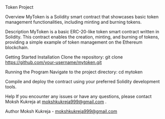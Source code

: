 Token Project

Overview
MyToken is a Solidity smart contract that showcases basic token management functionalities, including minting and burning tokens.

Description
MyToken is a basic ERC-20-like token smart contract written in Solidity. This contract enables the creation, minting, and burning of tokens, providing a simple example of token management on the Ethereum blockchain.

Getting Started
Installation
Clone the repository:
git clone https://github.com/your-username/mytoken.git

Running the Program
Navigate to the project directory:
cd mytoken

Compile and deploy the contract using your preferred Solidity development tools.

Help
If you encounter any issues or have any questions, please contact Moksh Kukreja at mokshkukreja999@gmail.com .

Author
Moksh Kukreja - mokshkukreja999@gmail.com 

